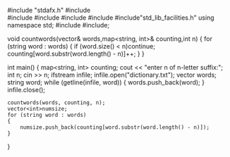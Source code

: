#include "stdafx.h"
#include <fstream>  
#include <string> 
#include<vector>
#include<iomanip>
#include<iostream>
#include"std_lib_facilities.h"
using namespace std;
#include <memory>
#include<map>;

void countwords(vector<string>& words,map<string, int>& counting,int n) 
{
	for (string word : words) 
	{ 
		if (word.size() < n)continue;
		counting[word.substr(word.length() - n)]++;
	}
}

int main() 
{
	map<string, int> counting;
	cout << "enter n of n-letter suffix:";
	int n;
	cin >> n;
	ifstream infile;
	infile.open("dictionary.txt");
	vector<string> words;
	string word;
	while (getline(infile, word))
	{
		words.push_back(word);
	}
	infile.close();

	countwords(words, counting, n);
	vector<int>numsize;
	for (string word : words)
	{
		numsize.push_back(counting[word.substr(word.length() - n)]);
	}

}

